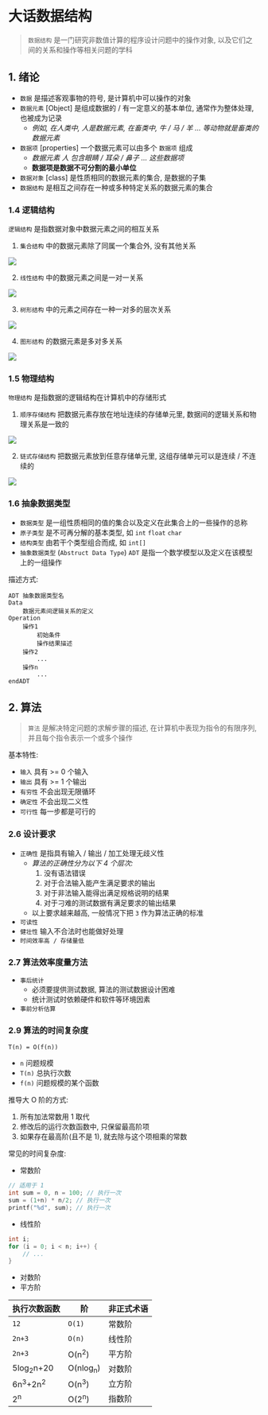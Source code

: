 # 大话数据结构
> `数据结构` 是一门研究非数值计算的程序设计问题中的操作对象, 以及它们之间的关系和操作等相关问题的学科

## 1. 绪论
- `数据` 是描述客观事物的符号, 是计算机中可以操作的对象
- `数据元素` [Object] 是组成数据的 / 有一定意义的基本单位, 通常作为整体处理, 也被成为记录
    - *例如, 在人类中, 人是数据元素, 在畜类中, 牛 / 马 / 羊 ... 等动物就是畜类的数据元素*
- `数据项` [properties] 一个数据元素可以由多个 `数据项` 组成
    - *数据元素 人 包含眼睛 / 耳朵 / 鼻子 ... 这些数据项*
    - **数据项是数据不可分割的最小单位**
- `数据对象` [class] 是性质相同的数据元素的集合, 是数据的子集
- `数据结构` 是相互之间存在一种或多种特定关系的数据元素的集合

### 1.4 逻辑结构
`逻辑结构` 是指数据对象中数据元素之间的相互关系

1. `集合结构` 中的数据元素除了同属一个集合外, 没有其他关系

![](https://images0.cnblogs.com/blog2015/755265/201507/051256434215798.jpg)

2. `线性结构` 中的数据元素之间是一对一关系

![](https://images0.cnblogs.com/blog2015/755265/201507/051300121728357.jpg)

3. `树形结构` 中的元素之间存在一种一对多的层次关系

![](https://images0.cnblogs.com/blog2015/755265/201507/051300243176249.jpg)

4. `图形结构` 的数据元素是多对多关系

![](https://images0.cnblogs.com/blog2015/755265/201507/051302263972986.jpg)


### 1.5 物理结构
`物理结构` 是指数据的逻辑结构在计算机中的存储形式

1. `顺序存储结构` 把数据元素存放在地址连续的存储单元里, 数据间的逻辑关系和物理关系是一致的

![](https://images0.cnblogs.com/blog2015/755265/201507/051303245138499.jpg)

2. `链式存储结构` 把数据元素放到任意存储单元里, 这组存储单元可以是连续 / 不连续的

![](https://images0.cnblogs.com/blog2015/755265/201507/051303334329207.jpg)


### 1.6 抽象数据类型
- `数据类型` 是一组性质相同的值的集合以及定义在此集合上的一些操作的总称
- `原子类型` 是不可再分解的基本类型, 如 `int` `float` `char`
- `结构类型` 由若干个类型组合而成, 如 `int[]`
- `抽象数据类型` (`Abstruct Data Type`) `ADT` 是指一个数学模型以及定义在该模型上的一组操作

描述方式: 
```
ADT 抽象数据类型名
Data
    数据元素间逻辑关系的定义
Operation
    操作1
        初始条件
        操作结果描述
    操作2
        ...
    操作n
        ...
endADT
```

## 2. 算法
> `算法` 是解决特定问题的求解步骤的描述, 在计算机中表现为指令的有限序列, 并且每个指令表示一个或多个操作

基本特性:
- `输入` 具有 >= 0 个输入
- `输出` 具有 >= 1 个输出
- `有穷性` 不会出现无限循环
- `确定性` 不会出现二义性
- `可行性` 每一步都是可行的

### 2.6 设计要求
- `正确性` 是指具有输入 / 输出 / 加工处理无歧义性
    - *算法的正确性分为以下 4 个层次:*
        1. 没有语法错误
        2. 对于合法输入能产生满足要求的输出
        3. 对于非法输入能得出满足规格说明的结果
        4. 对于刁难的测试数据有满足要求的输出结果
    - 以上要求越来越高, 一般情况下把 `3` 作为算法正确的标准
- `可读性`
- `健壮性` 输入不合法时也能做好处理
- `时间效率高 / 存储量低`

### 2.7 算法效率度量方法

- `事后统计`
    - 必须要提供测试数据, 算法的测试数据设计困难
    - 统计测试时依赖硬件和软件等环境因素
- `事前分析估算`

### 2.9 算法的时间复杂度
`T(n) = O(f(n))`

- `n` 问题规模
- `T(n)` 总执行次数
- `f(n)` 问题规模的某个函数

推导大 O 阶的方式:

1. 所有加法常数用 1 取代
2. 修改后的运行次数函数中, 只保留最高阶项
3. 如果存在最高阶(且不是 1), 就去除与这个项相乘的常数

常见的时间复杂度:
- 常数阶

```c
// 适用于 1
int sum = 0, n = 100; // 执行一次
sum = (1+n) * n/2; // 执行一次
printf("%d", sum); // 执行一次
```

- 线性阶

```c
int i;
for (i = 0; i < n; i++) {
    // ...
}
```

- 对数阶
- 平方阶

执行次数函数 | 阶 | 非正式术语
--- | ---| ---
`12` | `O(1)` | 常数阶
`2n+3` | `O(n)` | 线性阶
`2n+3` | O(n<sup>2</sup>) | 平方阶
5log<sub>2</sub>n+20 | O(nlog<sub>n</sub>) | 对数阶
6n<sup>3</sup>+2n<sup>2</sup> | O(n<sup>3</sup>) | 立方阶
2<sup>n</sup> | O(2<sup>n</sup>) | 指数阶










